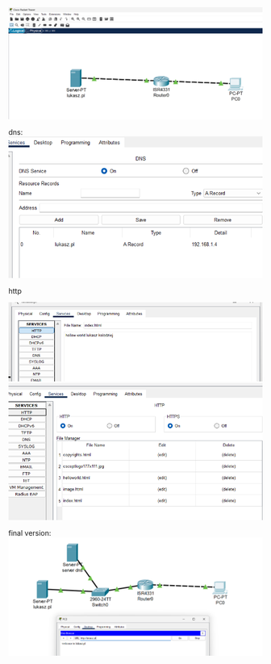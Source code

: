 ![Alt text](image.png)


dns:
![Alt text](image-2.png)

http

![Alt text](image-3.png)
![](image-4.png)


final version:
![Alt text](image-5.png)